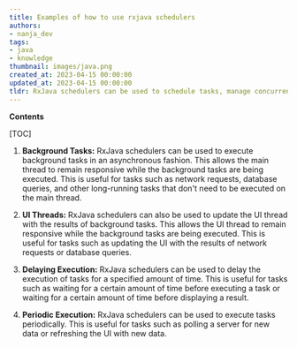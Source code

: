 ```yaml
---
title: Examples of how to use rxjava schedulers
authors:
- nanja_dev
tags:
- java
- knowledge
thumbnail: images/java.png
created_at: 2023-04-15 00:00:00
updated_at: 2023-04-15 00:00:00
tldr: RxJava schedulers can be used to schedule tasks, manage concurrency, and control the rate of emissions from Observables.
---
```


**Contents**

[TOC]

1. **Background Tasks:** RxJava schedulers can be used to execute background tasks in an asynchronous fashion. This allows the main thread to remain responsive while the background tasks are being executed. This is useful for tasks such as network requests, database queries, and other long-running tasks that don't need to be executed on the main thread.

2. **UI Threads:** RxJava schedulers can also be used to update the UI thread with the results of background tasks. This allows the UI thread to remain responsive while the background tasks are being executed. This is useful for tasks such as updating the UI with the results of network requests or database queries.

3. **Delaying Execution:** RxJava schedulers can be used to delay the execution of tasks for a specified amount of time. This is useful for tasks such as waiting for a certain amount of time before executing a task or waiting for a certain amount of time before displaying a result.

4. **Periodic Execution:** RxJava schedulers can be used to execute tasks periodically. This is useful for tasks such as polling a server for new data or refreshing the UI with new data.

